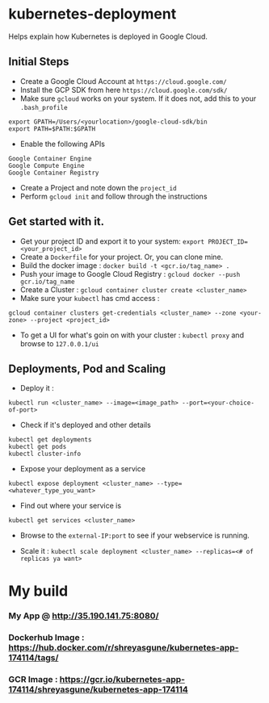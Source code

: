 # kubernetes-deployment
Helps explain how Kubernetes is deployed in Google Cloud.

## Initial Steps
- Create a Google Cloud Account at `https://cloud.google.com/`
- Install the GCP SDK from here `https://cloud.google.com/sdk/`
- Make sure `gcloud` works on your system. If it does not, add this to your `.bash_profile`
```
export GPATH=/Users/<yourlocation>/google-cloud-sdk/bin
export PATH=$PATH:$GPATH
```
- Enable the following APIs </br>
```
Google Container Engine
Google Compute Engine
Google Container Registry
```
- Create a Project and note down the `project_id` </br>
- Perform `gcloud init` and follow through the instructions

## Get started with it.
- Get your project ID and export it to your system: `export PROJECT_ID=<your_project_id>`
- Create a `Dockerfile` for your project. Or, you can clone mine.
- Build the docker image : `docker build -t <gcr.io/tag_name> .`
- Push your image to Google Cloud Registry : `gcloud docker --push gcr.io/tag_name`
- Create a Cluster : `gcloud container cluster create <cluster_name>`
- Make sure your `kubectl` has cmd access :
```
gcloud container clusters get-credentials <cluster_name> --zone <your-zone> --project <project_id>
```
- To get a UI for what's goin on with your cluster : `kubectl proxy` and browse to `127.0.0.1/ui`

## Deployments, Pod and Scaling

- Deploy it :
```
kubectl run <cluster_name> --image=<image_path> --port=<your-choice-of-port>
```

- Check if it's deployed and other details
```
kubectl get deployments
kubectl get pods
kubectl cluster-info
```

- Expose your deployment as a service
```
kubectl expose deployment <cluster_name> --type=<whatever_type_you_want>
```

- Find out where your service is
```
kubectl get services <cluster_name>
```

- Browse to the `external-IP:port` to see if your webservice is running.

- Scale it : `kubectl scale deployment <cluster_name> --replicas=<# of replicas ya want>`

# My build
### My App @ http://35.190.141.75:8080/
### Dockerhub Image : https://hub.docker.com/r/shreyasgune/kubernetes-app-174114/tags/
### GCR Image : https://gcr.io/kubernetes-app-174114/shreyasgune/kubernetes-app-174114
